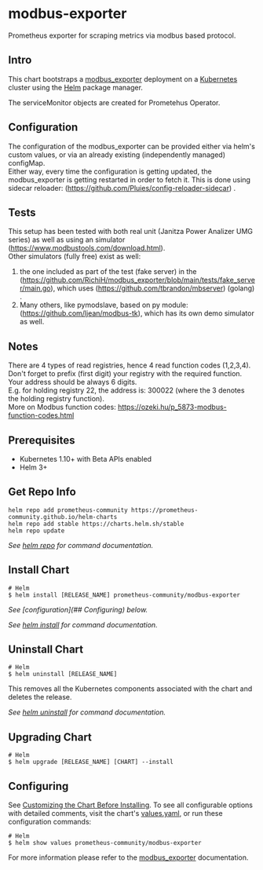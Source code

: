 # modbus-exporter
Prometheus exporter for scraping metrics via modbus based protocol.    

## Intro
This chart bootstraps a [modbus_exporter](https://github.com/RichiH/modbus_exporter) deployment on a [Kubernetes](http://kubernetes.io) cluster using the [Helm](https://helm.sh) package manager.    

The serviceMonitor objects are created for Prometehus Operator.    

## Configuration

The configuration of the modbus_exporter can be provided either via helm's custom values, or via an already existing (independently managed) configMap.    
Either way, every time the configuration is getting updated, the modbus_exporter is getting restarted in order to fetch it. This is done using sidecar reloader: (https://github.com/Pluies/config-reloader-sidecar) .     

## Tests
This setup has been tested with both real unit (Janitza Power Analizer UMG series) as well as using an simulator (https://www.modbustools.com/download.html).     
Other simulators (fully free) exist as well:    
1. the one included as part of the test (fake server) in the (https://github.com/RichiH/modbus_exporter/blob/main/tests/fake_server/main.go), which uses (https://github.com/tbrandon/mbserver) (golang) .     
2. Many others, like pymodslave, based on py module: (https://github.com/ljean/modbus-tk), which has its own demo simulator as well.    

## Notes
There are 4 types of read registries, hence 4 read function codes (1,2,3,4).    
Don't forget to prefix (first digit) your registry with the required function.   
Your address should be always 6 digits.    
E.g. for holding registry 22, the address is: 300022  (where the 3 denotes the holding registry function).    
More on Modbus function codes: https://ozeki.hu/p_5873-modbus-function-codes.html

## Prerequisites

- Kubernetes 1.10+ with Beta APIs enabled
- Helm 3+

## Get Repo Info

```console
helm repo add prometheus-community https://prometheus-community.github.io/helm-charts
helm repo add stable https://charts.helm.sh/stable
helm repo update
```

_See [helm repo](https://helm.sh/docs/helm/helm_repo/) for command documentation._

## Install Chart

```console
# Helm
$ helm install [RELEASE_NAME] prometheus-community/modbus-exporter
```
_See [configuration](## Configuring) below._

_See [helm install](https://helm.sh/docs/helm/helm_install/) for command documentation._

## Uninstall Chart

```console
# Helm
$ helm uninstall [RELEASE_NAME]
```

This removes all the Kubernetes components associated with the chart and deletes the release.

_See [helm uninstall](https://helm.sh/docs/helm/helm_uninstall/) for command documentation._

## Upgrading Chart

```console
# Helm
$ helm upgrade [RELEASE_NAME] [CHART] --install
```

## Configuring

See [Customizing the Chart Before Installing](https://helm.sh/docs/intro/using_helm/#customizing-the-chart-before-installing). To see all configurable options with detailed comments, visit the chart's [values.yaml](./values.yaml), or run these configuration commands:

```console
# Helm
$ helm show values prometheus-community/modbus-exporter
```

For more information please refer to the [modbus_exporter](https://github.com/RichiH/modbus_exporter) documentation.


